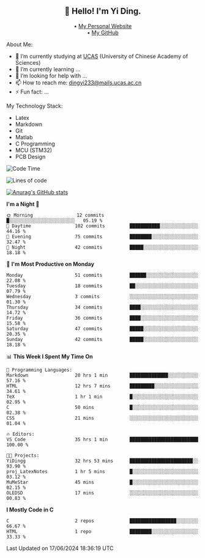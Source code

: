 <h2 align="center">👋 Hello! I'm Yi Ding.</h2>
<p align="center">
  • <a href="https://yidingg.github.io/YiDingg/#/">My Personal Website</a><br>
  • <a href="https://github.com/YiDingg">My GitHub</a>
</p>


About Me:
- 🔭 I’m currently studying at [UCAS](https://www.ucas.ac.cn/) (University of Chinese Academy of Sciences)
- 🌱 I’m currently learning ...
- 🤔 I’m looking for help with ...
- 📫 How to reach me: dingyi233@mails.ucas.ac.cn
- ⚡ Fun fact: ...

My Technology Stack:
- Latex
- Markdown
- Git
- Matlab
- C Programming
- MCU (STM32)
- PCB Design

<!--START_SECTION:waka-->
![Code Time](http://img.shields.io/badge/Code%20Time-36%20hrs%2024%20mins-blue)

![Lines of code](https://img.shields.io/badge/From%20Hello%20World%20I%27ve%20Written-399.7%20thousand%20lines%20of%20code-blue)

[![Anurag's GitHub stats](https://github-readme-stats.vercel.app/api?username=YiDingg)](https://github.com/anuraghazra/github-readme-stats)

**I'm a Night 🦉** 

```text
🌞 Morning                12 commits          █░░░░░░░░░░░░░░░░░░░░░░░░   05.19 % 
🌆 Daytime                102 commits         ███████████░░░░░░░░░░░░░░   44.16 % 
🌃 Evening                75 commits          ████████░░░░░░░░░░░░░░░░░   32.47 % 
🌙 Night                  42 commits          █████░░░░░░░░░░░░░░░░░░░░   18.18 % 
```
📅 **I'm Most Productive on Monday** 

```text
Monday                   51 commits          ██████░░░░░░░░░░░░░░░░░░░   22.08 % 
Tuesday                  18 commits          ██░░░░░░░░░░░░░░░░░░░░░░░   07.79 % 
Wednesday                3 commits           ░░░░░░░░░░░░░░░░░░░░░░░░░   01.30 % 
Thursday                 34 commits          ████░░░░░░░░░░░░░░░░░░░░░   14.72 % 
Friday                   36 commits          ████░░░░░░░░░░░░░░░░░░░░░   15.58 % 
Saturday                 47 commits          █████░░░░░░░░░░░░░░░░░░░░   20.35 % 
Sunday                   42 commits          █████░░░░░░░░░░░░░░░░░░░░   18.18 % 
```


📊 **This Week I Spent My Time On** 

```text
💬 Programming Languages: 
Markdown                 20 hrs 1 min        ██████████████░░░░░░░░░░░   57.16 % 
HTML                     12 hrs 7 mins       █████████░░░░░░░░░░░░░░░░   34.61 % 
TeX                      1 hr 1 min          █░░░░░░░░░░░░░░░░░░░░░░░░   02.95 % 
C                        50 mins             █░░░░░░░░░░░░░░░░░░░░░░░░   02.38 % 
CSS                      21 mins             ░░░░░░░░░░░░░░░░░░░░░░░░░   01.04 % 

🔥 Editors: 
VS Code                  35 hrs 1 min        █████████████████████████   100.00 % 

🐱‍💻 Projects: 
YiDingg                  32 hrs 53 mins      ███████████████████████░░   93.90 % 
proj_LatexNotes          1 hr 5 mins         █░░░░░░░░░░░░░░░░░░░░░░░░   03.12 % 
MuMeStar                 45 mins             █░░░░░░░░░░░░░░░░░░░░░░░░   02.15 % 
OLEDSD                   17 mins             ░░░░░░░░░░░░░░░░░░░░░░░░░   00.83 % 
```

**I Mostly Code in C** 

```text
C                        2 repos             █████████████████░░░░░░░░   66.67 % 
HTML                     1 repo              ████████░░░░░░░░░░░░░░░░░   33.33 % 
```




 Last Updated on 17/06/2024 18:36:19 UTC
<!--END_SECTION:waka-->
